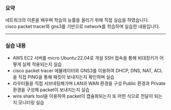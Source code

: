 ### 요약 

네트워크의 이론을 배우며 학습의 능률을 올리기 위해 직접 실습을 하였습니다.  
cisco packet tracer와 gns3를 기반으로 network를 학습하며 실습한 내용입니다.  

---

### 실습 내용

* AWS EC2 서버를 micro Ubuntu:22.04로 개설 SSH 접속을 통해 비대칭키가 어떻게 실제 적용되는지 실습
* cisco packet tracer 에뮬레이터와 GNS3를 이용하여 DHCP, DNS, NAT, ACL을 직접 PING을 통해 패킷이 보내지는지 확인하며 실습
* 라우터들을 직접 서브네팅해가며 LAN과 WAN 환경을 구성 Public 환경과 Private 환경을 구성해 packet이 보내지는지 실습
* wire shark tool을 이용하여 packet이 캡슐화되는지 또 어떤 식으로 전달이 되는지 모니터링 실습  
